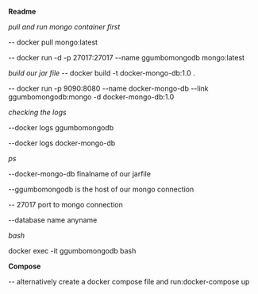 **Readme**



*pull and run mongo container first*


-- docker pull mongo:latest 


-- docker run -d -p 27017:27017 --name ggumbomongodb mongo:latest


*build our jar file*
-- docker build -t  docker-mongo-db:1.0 .


-- docker run -p 9090:8080 --name docker-mongo-db --link ggumbomongodb:mongo -d docker-mongo-db:1.0


*checking the logs*


--docker logs ggumbomongodb


--docker logs docker-mongo-db


*ps*


--docker-mongo-db finalname of our jarfile


--ggumbomongodb is the host  of our mongo connection


-- 27017 port to mongo connection 


--database name anyname


*bash*


 docker exec -it ggumbomongodb bash
 
 
 **Compose**

 
 -- alternatively create a docker compose file and run:docker-compose up 
 
